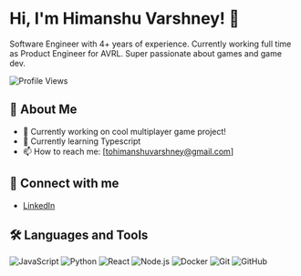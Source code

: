 # Hi, I'm Himanshu Varshney! 👋
Software Engineer with 4+ years of experience. Currently working full time as Product Engineer for AVRL. Super passionate about games and game dev.

![Profile Views](https://komarev.com/ghpvc/?username=varshney-himanshu&color=blue)

## 🚀 About Me
- 🔭 Currently working on cool multiplayer game project!
- 🌱 Currently learning Typescript
- 📫 How to reach me: [tohimanshuvarshney@gmail.com]

## 💼 Connect with me
- [LinkedIn](https://www.linkedin.com/in/varshney-himanshu)

## 🛠 Languages and Tools
![JavaScript](https://img.shields.io/badge/-JavaScript-000?&logo=JavaScript)
![Python](https://img.shields.io/badge/-Python-000?&logo=Python)
![React](https://img.shields.io/badge/-React-000?&logo=React)
![Node.js](https://img.shields.io/badge/-Node.js-000?&logo=Node.js)
![Docker](https://img.shields.io/badge/-Docker-000?&logo=Docker)
![Git](https://img.shields.io/badge/-Git-000?&logo=Git)
![GitHub](https://img.shields.io/badge/-GitHub-000?&logo=GitHub)
